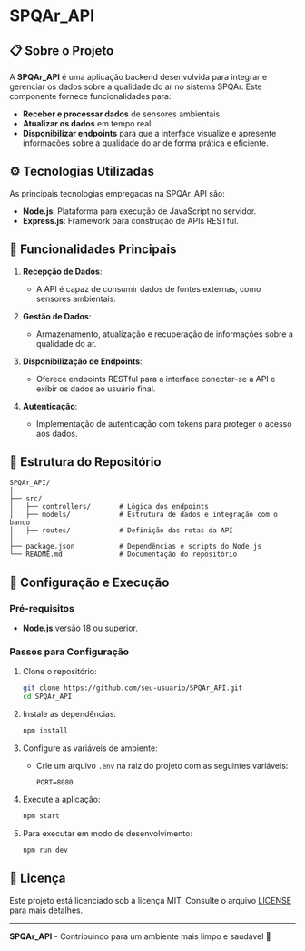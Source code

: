 # SPQAr_API

## 📋 Sobre o Projeto

A **SPQAr_API** é uma aplicação backend desenvolvida para integrar e gerenciar os dados sobre a qualidade do ar no sistema SPQAr. Este componente fornece funcionalidades para:

- **Receber e processar dados** de sensores ambientais.
- **Atualizar os dados** em tempo real.
- **Disponibilizar endpoints** para que a interface visualize e apresente informações sobre a qualidade do ar de forma prática e eficiente.

## ⚙️ Tecnologias Utilizadas

As principais tecnologias empregadas na SPQAr_API são:

- **Node.js**: Plataforma para execução de JavaScript no servidor.
- **Express.js**: Framework para construção de APIs RESTful.

## 🚀 Funcionalidades Principais

1. **Recepção de Dados**: 
   - A API é capaz de consumir dados de fontes externas, como sensores ambientais.
   
2. **Gestão de Dados**:
   - Armazenamento, atualização e recuperação de informações sobre a qualidade do ar.

3. **Disponibilização de Endpoints**:
   - Oferece endpoints RESTful para a interface conectar-se à API e exibir os dados ao usuário final.

4. **Autenticação**:
   - Implementação de autenticação com tokens para proteger o acesso aos dados.

## 📁 Estrutura do Repositório

```
SPQAr_API/
│
├── src/
│   ├── controllers/       # Lógica dos endpoints
│   ├── models/            # Estrutura de dados e integração com o banco
│   ├── routes/            # Definição das rotas da API
│
├── package.json           # Dependências e scripts do Node.js
└── README.md              # Documentação do repositório
```

## 🔧 Configuração e Execução

### Pré-requisitos

- **Node.js** versão 18 ou superior.

### Passos para Configuração

1. Clone o repositório:

   ```bash
   git clone https://github.com/seu-usuario/SPQAr_API.git
   cd SPQAr_API
   ```

2. Instale as dependências:

   ```bash
   npm install
   ```

3. Configure as variáveis de ambiente:

   - Crie um arquivo `.env` na raiz do projeto com as seguintes variáveis:
     ```
     PORT=8080
     ```

4. Execute a aplicação:

   ```bash
   npm start
   ```

5. Para executar em modo de desenvolvimento:

   ```bash
   npm run dev
   ```

## 📄 Licença

Este projeto está licenciado sob a licença MIT. Consulte o arquivo [LICENSE](LICENSE) para mais detalhes.

---

**SPQAr_API** - Contribuindo para um ambiente mais limpo e saudável 🌱
